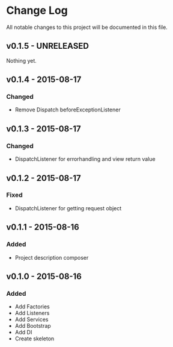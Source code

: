 # Change Log
All notable changes to this project will be documented in this file.

## v0.1.5 - UNRELEASED
Nothing yet.

## v0.1.4 - 2015-08-17
### Changed
- Remove Dispatch beforeExceptionListener

## v0.1.3 - 2015-08-17
### Changed
- DispatchListener for errorhandling and view return value

## v0.1.2 - 2015-08-17
### Fixed
- DispatchListener for getting request object

## v0.1.1 - 2015-08-16
### Added
- Project description composer

## v0.1.0 - 2015-08-16
### Added
- Add Factories
- Add Listeners
- Add Services
- Add Bootstrap
- Add DI
- Create skeleton
